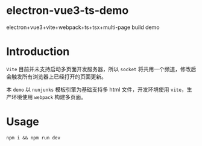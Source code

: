 # electron-vue3-ts-demo
electron+vue3+vite+webpack+ts+tsx+multi-page build demo

# Introduction
`Vite` 目前并未支持启动多页面开发服务器，所以 `socket` 将共用一个频道，修改后会触发所有浏览器上已经打开的页面更新。

本 `demo` 以 `nunjunks` 模板引擎为基础支持多 html 文件，开发环境使用 `vite`，生产环境使用 `webpack` 构建多页面。

# Usage
```
npm i && npm run dev
```
